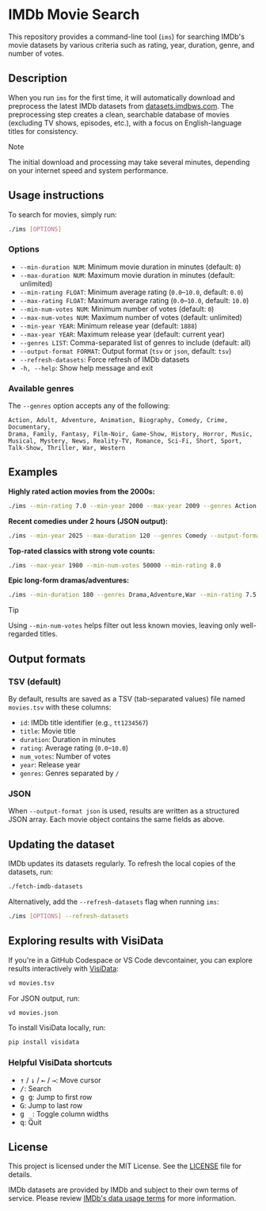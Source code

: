 # IMDb Movie Search

This repository provides a command-line tool (`ims`) for searching IMDb's movie
datasets by various criteria such as rating, year, duration, genre, and number
of votes.

## Description

When you run `ims` for the first time, it will automatically download and
preprocess the latest IMDb datasets from
[datasets.imdbws.com](https://datasets.imdbws.com). The preprocessing step
creates a clean, searchable database of movies (excluding TV shows, episodes,
etc.), with a focus on English-language titles for consistency.

> [!NOTE] 
> The initial download and processing may take several minutes, depending on 
> your internet speed and system performance.

## Usage instructions

To search for movies, simply run:

```bash
./ims [OPTIONS]
```

### Options

- `--min-duration NUM`: Minimum movie duration in minutes (default: `0`)
- `--max-duration NUM`: Maximum movie duration in minutes (default: unlimited)
- `--min-rating FLOAT`: Minimum average rating (`0.0`–`10.0`, default: `0.0`)
- `--max-rating FLOAT`: Maximum average rating (`0.0`–`10.0`, default: `10.0`)
- `--min-num-votes NUM`: Minimum number of votes (default: `0`)
- `--max-num-votes NUM`: Maximum number of votes (default: unlimited)
- `--min-year YEAR`: Minimum release year (default: `1888`)
- `--max-year YEAR`: Maximum release year (default: current year)
- `--genres LIST`: Comma-separated list of genres to include (default: all)
- `--output-format FORMAT`: Output format (`tsv` or `json`, default: `tsv`)
- `--refresh-datasets`: Force refresh of IMDb datasets
- `-h, --help`: Show help message and exit

### Available genres

The `--genres` option accepts any of the following:

    Action, Adult, Adventure, Animation, Biography, Comedy, Crime, Documentary,
    Drama, Family, Fantasy, Film-Noir, Game-Show, History, Horror, Music,
    Musical, Mystery, News, Reality-TV, Romance, Sci-Fi, Short, Sport,
    Talk-Show, Thriller, War, Western

## Examples

**Highly rated action movies from the 2000s:**

```bash
./ims --min-rating 7.0 --min-year 2000 --max-year 2009 --genres Action --min-num-votes 100000
```

**Recent comedies under 2 hours (JSON output):**

```bash
./ims --min-year 2025 --max-duration 120 --genres Comedy --output-format json
```

**Top-rated classics with strong vote counts:**

```bash
./ims --max-year 1980 --min-num-votes 50000 --min-rating 8.0
```

**Epic long-form dramas/adventures:**

```bash
./ims --min-duration 180 --genres Drama,Adventure,War --min-rating 7.5
```

> [!TIP]
> Using `--min-num-votes` helps filter out less known movies, leaving only
> well-regarded titles.

## Output formats

### TSV (default)

By default, results are saved as a TSV (tab-separated values) file named
`movies.tsv` with these columns:

- `id`: IMDb title identifier (e.g., `tt1234567`)
- `title`: Movie title
- `duration`: Duration in minutes
- `rating`: Average rating (`0.0`–`10.0`)
- `num_votes`: Number of votes
- `year`: Release year
- `genres`: Genres separated by ` / `

### JSON

When `--output-format json` is used, results are written as a structured JSON
array. Each movie object contains the same fields as above.

## Updating the dataset

IMDb updates its datasets regularly. To refresh the local copies of the
datasets, run:

```bash
./fetch-imdb-datasets
```

Alternatively, add the `--refresh-datasets` flag when running `ims`:

```bash
./ims [OPTIONS] --refresh-datasets
```

## Exploring results with VisiData

If you're in a GitHub Codespace or VS Code devcontainer, you can explore results
interactively with [VisiData](https://visidata.org/):

```bash
vd movies.tsv
```

For JSON output, run:

```bash
vd movies.json
```

To install VisiData locally, run:

```bash
pip install visidata
```

### Helpful VisiData shortcuts

- <kbd>↑</kbd> / <kbd>↓</kbd> / <kbd>←</kbd> / <kbd>→</kbd>: Move cursor
- <kbd>/</kbd>: Search
- <kbd>g g</kbd>: Jump to first row
- <kbd>G</kbd>: Jump to last row
- <kbd>g _</kbd>: Toggle column widths
- <kbd>q</kbd>: Quit

## License

This project is licensed under the MIT License. See the [LICENSE](LICENSE) file
for details.

IMDb datasets are provided by IMDb and subject to their own terms of service.
Please review
[IMDb's data usage terms](https://help.imdb.com/article/imdb/general-information/can-i-use-imdb-data-in-my-software/G5JTRESSHJBBHTGX)
for more information.
